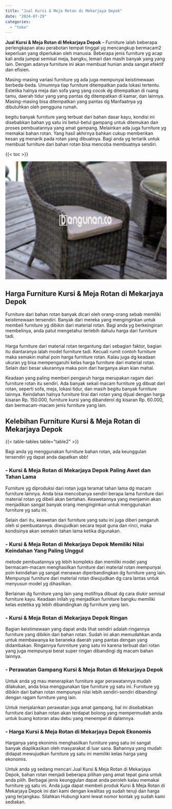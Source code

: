 ```yaml
---
title: "Jual Kursi & Meja Rotan di Mekarjaya Depok"
date: "2024-07-29"
categories: 
  - "toko"
---
```


**Jual Kursi & Meja Rotan di Mekarjaya Depok** – Furniture ialah beberapa perlengkapan atau perabotan tempat tinggal yg mencangkup bermacam2 keperluan yang diperlukan oleh manusia. Beberapa jenis furniture yg acap kali anda jumpai semisal meja, bangku, lemari dan masih banyak yang yang lain. Dengan adanya furniture ini akan membuat hunian anda sangat efektif dan efisien.

Masing-masing variasi furniture yg ada juga mempunyai keistimewaan berbeda-beda. Umumnya tiap furniture ditempatkan pada lokasi tertentu. Estetika halnya meja dan sofa yang yang cocok dg ditempatkan di ruang tamu, daerah tidur yang yang pantas dg ditempatkan di kamar, dan lainnya. Masing-masing bisa ditempatkan yang pantas dg Manfaatnya yg dibutuhkan oleh pengguna rumah.

begitu banyak furniture yang terbuat dari bahan dasar kayu, kondisi ini disebabkan bahan yg satu ini betul-betul gampang untuk ditemukan dan proses pembuatannya yang amat gampang. Melainkan ada juga furniture yg memakai bahan rotan. Yang hasil akhirnya bahkan cukup memberikan kesan yg menarik pada rotan yang dibuatnya. Bagi anda yg tertarik untuk membuat furniture dari bahan rotan bisa mencoba membuatnya sendiri.

{{< toc >}}

![Jual Kursi & Meja Rotan di Mekarjaya Depok](/images/kursi-meja-rotan-murah28.png)

## Harga Furniture Kursi & Meja Rotan di Mekarjaya Depok

Furniture dari bahan rotan banyak dicari oleh orang-orang sebab memiliki keistimewaan tersendiri. Banyak dari mereka yang menginginkan untuk membeli furniture yg dibikin dari material rotan. Bagi anda yg berkeinginan membelinya, anda patut mengetahui terlebih dahulu harga dari furniture tadi.

Harga furniture dari material rotan tergantung dari sebagian faktor, bagian itu diantaranya ialah model furniture tadi. Kecuali rumit contoh furniture maka semakin mahal poin harga furniture rotan. Kalau juga dg keadaan ukuran yg bisa mempengaruhi kelas harga furniture dari material rotan. Selain dari besar ukurannya maka poin dari harganya akan kian mahal.

Keadaan yang paling memberi pengaruh harga merupakan ragam dari furniture rotan itu sendiri. Ada banyak sekali macam furniture yg dibuat dari rotan, seperti sofa, meja, lokasi tidur, dan masih begitu banyak furniture lainnya. Keindahan halnya furniture tirai dari rotan yang dijual dengan harga kisaran Rp. 150.000, furniture kursi yang dibanderol dg kisaran Rp. 60.000, dan bermacam-macam jenis furniture yang lain.

## Kelebihan Furniture Kursi & Meja Rotan di Mekarjaya Depok

{{< table-tables table="table2" >}}

Bagi anda yg menggunakan furniture bahan rotan, ada keunggulan tersendiri yg dapat anda dapatkan sbb!

### \- Kursi & Meja Rotan di Mekarjaya Depok Paling Awet dan Tahan Lama

Furniture yg diproduksi dari rotan juga teramat tahan lama dg macam furniture lainnya. Anda bisa mencobanya sendiri berapa lama furniture dari material rotan yg dibeli akan bertahan. Keawetannya yang menjamin akan menjadikan sangat banyak orang menginginkan untuk menggunakan furniture yg satu ini.

Selain dari itu, keawetan dari furniture yang satu ini juga diberi pengaruh oleh si pembuatannya. diwujudkan secara tepat guna dan rinci, maka kondisinya akan semakin tahan lama ketika digunakan.

### \- Kursi & Meja Rotan di Mekarjaya Depok Memiliki Nilai Keindahan Yang Paling Unggul

metode pembuatannya yg lebih kompleks dan memiliki model yang bermacam-macam menghasilkan furniture dari material rotan mempunyai poin keindahan yg sangat menawan diperbandingkan dg furniture yang lain. Mempunyai furniture dari material rotan diwujudkan dg cara lantas untuk menyusun model yg dihasilkan.

Berlainan dg furniture yang lain yang motifnya dibuat dg cara diukir semisal furniture kayu. Keadaan inilah yg menjadikan furniture bangku memiliki kelas estetika yg lebih dibandingkan dg furniture yang lain.

### \- Kursi & Meja Rotan di Mekarjaya Depok Ringan

Bagian keistimewaan yang dapat anda lihat sendiri adalah ringannya furniture yang dibikin dari bahan rotan. Sudah ini akan memudahkan anda untuk membawanya ke beraneka daerah yang pantas dengan yang didambakan. Ringannya funrniture yang satu ini karena terbuat dari rotan yang juga mempunyai berat super ringan dibandingi dg macam bahan lainnya.

### \- Perawatan Gampang Kursi & Meja Rotan di Mekarjaya Depok

Untuk anda yg mau menerapkan furniture agar perawatannya mudah dilakukan, anda bisa menggunakan tipe furniture yg satu ini. Furniture yg dibikin dari bahan rotan mempunyai nilai lebih sendiri-sendiri dibandingi dengan ragam furniture yang lain.

Untuk menjalankan perawatan juga amat gampang, hal ini disebabkan furniture dari bahan rotan akan terdapat bolong yang mempermudah anda untuk buang kotoran atau debu yang menempel di dalamnya.

### \- Harga Kursi & Meja Rotan di Mekarjaya Depok Ekonomis

Harganya yang ekonimis menghasilkan furniture yang satu ini sangat banyak diaplikasikan oleh masyarakat di luar sana. Bahannya yang mudah didapat mewujudkan furniture yg satu ini memiliki kelas harga yang ekonomis.

Untuk anda yg sedang mencari Jual Kursi & Meja Rotan di Mekarjaya Depok, bahan rotan menjadi beberapa pilihan yang amat tepat guna untuk anda pilih. Berbagai jenis keunggulan dapat anda peroleh kalau memakai furniture yg satu ini. Anda juga dapat membeli produk Kursi & Meja Rotan di Mekarjaya Depok ini dari kami dengan kwalitas yg sudah teruji dan harga yang terjangkau. Silahkan Hubungi kami lewat nomor kontak yg sudah kami sediakan.
